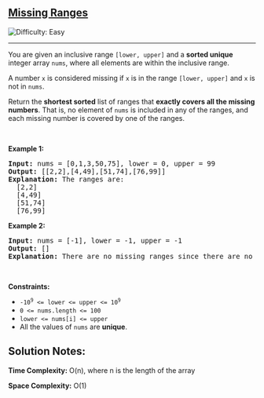 <h2><a href="https://leetcode.com/problems/missing-ranges">Missing Ranges</a></h2> <img src='https://img.shields.io/badge/Difficulty-Easy-brightgreen' alt='Difficulty: Easy' /><hr><p>You are given an inclusive range <code>[lower, upper]</code> and a <strong>sorted unique</strong> integer array <code>nums</code>, where all elements are within the inclusive range.
  
A number <code>x</code> is considered missing if <code>x</code> is in the range <code>[lower, upper]</code> and <code>x</code> is not in <code>nums</code>.

Return the <strong>shortest sorted</strong> list of ranges that <strong>exactly covers all the missing numbers</strong>. That is, no element of <code>nums</code> is included in any of the ranges, and each missing number is covered by one of the ranges.

<p>&nbsp;</p>
<p><strong class="example">Example 1:</strong></p>

<pre>
<strong>Input:</strong> nums = [0,1,3,50,75], lower = 0, upper = 99
<strong>Output:</strong> [[2,2],[4,49],[51,74],[76,99]]
<strong>Explanation:</strong> The ranges are:  
  [2,2]
  [4,49]
  [51,74]
  [76,99]
</pre>

<p><strong class="example">Example 2:</strong></p>

<pre>
<strong>Input:</strong> nums = [-1], lower = -1, upper = -1
<strong>Output:</strong> []
<strong>Explanation:</strong> There are no missing ranges since there are no missing numbers.
</pre>

<p>&nbsp;</p>
<p><strong>Constraints:</strong></p>

<ul>
	<li><code>-10<sup>9</sup> &lt;= lower &lt;= upper &lt;= 10<sup>9</sup></code></li>
  <li><code>0 &lt;= nums.length &lt;= 100</code></li>
  <li><code>lower &lt;= nums[i] &lt;= upper</code></li>
  <li>All the values of <code>nums</code> are <strong>unique</strong>.</li>
</ul>

<h2>Solution Notes:</h2>
<p><strong>Time Complexity:</strong> O(n), where n is the length of the array</p>
<p><strong>Space Complexity:</strong> O(1)</p>
